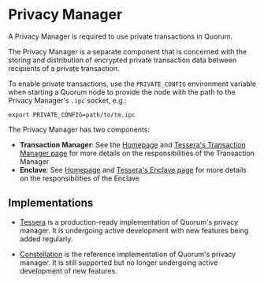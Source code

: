 # Privacy Manager

A Privacy Manager is required to use private transactions in Quorum.

The Privacy Manager is a separate component that is concerned with the storing and distribution of encrypted private transaction data between recipients of a private transaction.

To enable private transactions, use the `PRIVATE_CONFIG` environment variable when starting a Quorum node to provide the node with the path to the Privacy Manager's `.ipc` socket, e.g.:

```shell
export PRIVATE_CONFIG=path/to/tm.ipc
``` 

The Privacy Manager has two components:

* **Transaction Manager**: See the [Homepage](../../#privacy-manager) and [Tessera's Transaction Manager page](../Tessera/Tessera%20Services/Transaction%20Manager) for more details on the responsibilities of the Transaction Manager
* **Enclave**: See [Homepage](../../#privacy-manager) and [Tessera's Enclave page](../Tessera/Tessera%20Services/Enclave) for more details on the responsibilities of the Enclave 

## Implementations
* [Tessera](../Tessera/Tessera) is a production-ready implementation of Quorum's privacy manager.  It is undergoing active development with new features being added regularly.

* [Constellation](../Constellation/Constellation) is the reference implementation of Quorum's privacy manager.  It is still supported but no longer undergoing active development of new features.  
